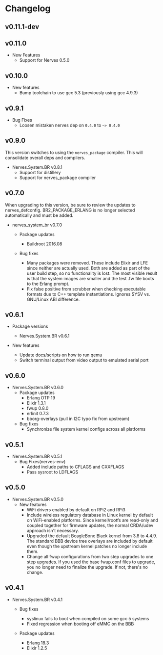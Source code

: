 # Changelog

## v0.11.1-dev

## v0.11.0
  * New Features
    * Support for Nerves 0.5.0

## v0.10.0

  * New features
    * Bump toolchain to use gcc 5.3 (previously using gcc 4.9.3)

## v0.9.1
* Bug Fixes
  * Loosen mistaken nerves dep on `0.4.0` to `~> 0.4.0`

## v0.9.0

This version switches to using the `nerves_package` compiler. This will
consolidate overall deps and compilers.

  * Nerves.System.BR v0.8.1
    * Support for distillery
    * Support for nerves_package compiler

## v0.7.0

When upgrading to this version, be sure to review the updates to
nerves_defconfig. BR2_PACKAGE_ERLANG is no longer selected automatically and
must be added.

  * nerves_system_br v0.7.0
    * Package updates
      * Buildroot 2016.08

    * Bug fixes
      * Many packages were removed. These include Elixir and LFE since neither are
        actually used. Both are added as part of the user build step, so no
        functionality is lost. The most visible result is that the system images
        are smaller and the test .fw file boots to the Erlang prompt.
      * Fix false positive from scrubber when checking executable formats due to
        C++ template instantiations. Ignores SYSV vs. GNU/Linux ABI difference.

## v0.6.1

  * Package versions
    * Nerves.System.BR v0.6.1

  * New features
    * Update docs/scripts on how to run qemu
    * Switch terminal output from video output to emulated serial port

## v0.6.0
  * Nerves.System.BR v0.6.0
    * Package updates
      * Erlang OTP 19
      * Elixir 1.3.1
      * fwup 0.8.0
      * erlinit 0.7.3
      * bborg-overlays (pull in I2C typo fix from upstream)
    * Bug fixes
      * Synchronize file system kernel configs across all platforms

## v0.5.1
  * Nerves.System.BR v0.5.1
    * Bug Fixes(nerves-env)
      * Added include paths to CFLAGS and CXXFLAGS
      * Pass sysroot to LDFLAGS

## v0.5.0
  * Nerves.System.BR v0.5.0
    * New features
      * WiFi drivers enabled by default on RPi2 and RPi3
      * Include wireless regulatory database in Linux kernel by default
        on WiFi-enabled platforms. Since kernel/rootfs are read-only and
        coupled together for firmware updates, the normal CRDA/udev approach
        isn't necessary.
      * Upgraded the default BeagleBone Black kernel from 3.8 to 4.4.9. The
        standard BBB device tree overlays are included by default even though the
        upstream kernel patches no longer include them.
      * Change all fwup configurations from two step upgrades to one step
        upgrades. If you used the base fwup.conf files to upgrade, you no
        longer need to finalize the upgrade. If not, there's no change.

## v0.4.1

  * Nerves.System.BR v0.4.1
    * Bug fixes
      * syslinux fails to boot when compiled on some gcc 5 systems
      * Fixed regression when booting off eMMC on the BBB

    * Package updates
      * Erlang 18.3
      * Elixir 1.2.5

